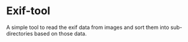 # Exif-tool

A simple tool to read the exif data from images and sort them into sub-directories based on those data.
